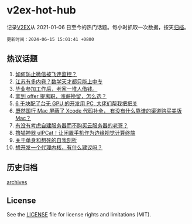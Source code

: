 # v2ex-hot-hub

 记录[V2EX](https://www.v2ex.com/)从 2021-01-06 日至今的热门话题。每小时抓取一次数据，按天[归档](archives)。

`更新时间：2024-06-15 15:01:41 +0800`

## 热议话题

1. [如何防止微信被飞连监控？](https://www.v2ex.com/t/1049621)
1. [江苏有多内卷？数学天才都只能上中专](https://www.v2ex.com/t/1049586)
1. [毕业参加工作后，老家一堆人借钱。](https://www.v2ex.com/t/1049681)
1. [拿到 offer 提离职，涨薪挽留，怎么选？](https://www.v2ex.com/t/1049617)
1. [6 千块配了台无 GPU 的开发用 PC, 大佬们帮我把把关](https://www.v2ex.com/t/1049688)
1. [既然国行 Mac 屏蔽了 Xcode 代码补全， 有没有什么靠谱的渠道购买美版 Mac？](https://www.v2ex.com/t/1049574)
1. [有没有考虑自建服务器而不购买云服务器的老哥？](https://www.v2ex.com/t/1049630)
1. [撸猫神器 uIPCat！让闲置手机作为边缘视觉计算终端](https://www.v2ex.com/t/1049594)
1. [关于单身和想死的自我剖析](https://www.v2ex.com/t/1049605)
1. [想开发一个代理内核，有什么建议吗？](https://www.v2ex.com/t/1049697)

## 历史归档

[archives](archives)

## License

See the [LICENSE](LICENSE) file for license rights and limitations (MIT).
